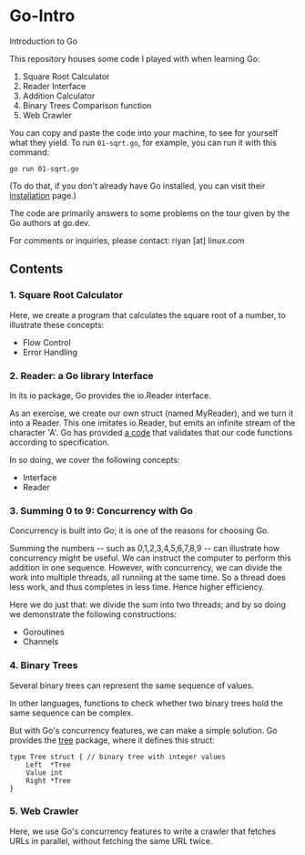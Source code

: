 # Go-Intro
Introduction to Go

This repository houses some code I played with when learning Go:

1. Square Root Calculator
2. Reader Interface
3. Addition Calculator
4. Binary Trees Comparison function
5. Web Crawler

You can copy and paste the code into your machine,
to see for yourself what they yield.
To run `01-sqrt.go`, for example, you can run it with this command:
```
go run 01-sqrt.go
```

(To do that, if you don't already have Go installed, you can visit their [installation](https://go.dev/doc/install) page.)

The code are primarily answers to some problems on the tour given by the Go authors at go.dev.

For comments or inquiries, please contact:
riyan [at] linux.com



## Contents

### 1. Square Root Calculator
Here, we create a program that calculates the square root of a number, to illustrate these concepts:
- Flow Control
- Error Handling


### 2.  Reader: a Go library Interface
In its io package, Go provides the io.Reader interface.

As an exercise, we create our own struct (named MyReader), and we turn it into a Reader. 
This one imitates io.Reader, but emits an infinite stream of the character 'A'.
Go has provided [a code](https://cs.opensource.google/go/x/tour/+/refs/tags/v0.1.0:reader/validate.go) that validates that our code functions according to specification.

In so doing, we cover the following concepts:
- Interface
- Reader


### 3.  Summing 0 to 9: Concurrency with Go
Concurrency is built into Go; it is one of the reasons for choosing Go.

Summing the numbers -- such as 0,1,2,3,4,5,6,7,8,9 -- can illustrate how concurrency might be useful.
We can instruct the computer to perform this addition in one sequence.
However, with concurrency, we can divide the work into multiple threads, all runniing at the same time.
So a thread does less work, and thus completes in less time. Hence higher efficiency.

Here we do just that: we divide the sum into two threads; and by so doing we demonstrate the following constructions:
- Goroutines
- Channels


### 4. Binary Trees
Several binary trees can represent the same sequence of values.

In other languages, functions to check whether two binary trees hold the same sequence can be complex.

But with Go's concurrency features, we can make a simple solution.
Go provides the [tree](https://cs.opensource.google/go/x/tour/+/v0.1.0:tree/tree.go) package, where it defines this struct:
```
type Tree struct { // binary tree with integer values
    Left  *Tree
    Value int
    Right *Tree
}
```


### 5. Web Crawler
Here, we use Go's concurrency features to write a crawler that fetches URLs in parallel, without fetching the same URL twice.
